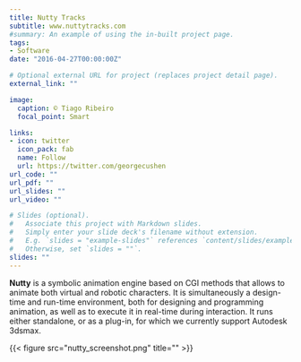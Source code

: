 ```yaml
---
title: Nutty Tracks
subtitle: www.nuttytracks.com
#summary: An example of using the in-built project page.
tags:
- Software
date: "2016-04-27T00:00:00Z"

# Optional external URL for project (replaces project detail page).
external_link: ""

image:
  caption: © Tiago Ribeiro
  focal_point: Smart

links:
- icon: twitter
  icon_pack: fab
  name: Follow
  url: https://twitter.com/georgecushen
url_code: ""
url_pdf: ""
url_slides: ""
url_video: ""

# Slides (optional).
#   Associate this project with Markdown slides.
#   Simply enter your slide deck's filename without extension.
#   E.g. `slides = "example-slides"` references `content/slides/example-slides.md`.
#   Otherwise, set `slides = ""`.
slides: ""
---
```

**Nutty** is a symbolic animation engine based on CGI methods that allows to animate both virtual and robotic characters. It is simultaneously a design-time and run-time environment, both for designing and programming animation, as well as to execute it in real-time during interaction. It runs either standalone, or as a plug-in, for which we currently support Autodesk 3dsmax. 

{{< figure src="nutty_screenshot.png" title="" >}}